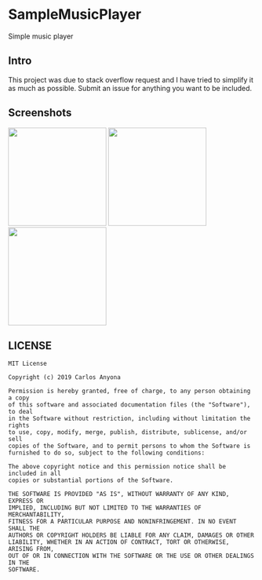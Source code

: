 # SampleMusicPlayer
Simple music player
## Intro
This project was due to stack overflow request and I have tried to simplify it as much as possible. Submit an issue for
anything you want to be included. 
## Screenshots
<img src="/screenshots/Screenshot_2019-02-14-13-17-00.png" width="200px"> <img src="/screenshots/Screenshot_2019-02-14-13-17-12.png" width="200px">
<img src="/screenshots/Screenshot_2019-02-14-13-17-20.png" width="200px">

LICENSE
-------
    MIT License

    Copyright (c) 2019 Carlos Anyona

    Permission is hereby granted, free of charge, to any person obtaining a copy
    of this software and associated documentation files (the "Software"), to deal
    in the Software without restriction, including without limitation the rights
    to use, copy, modify, merge, publish, distribute, sublicense, and/or sell
    copies of the Software, and to permit persons to whom the Software is
    furnished to do so, subject to the following conditions:

    The above copyright notice and this permission notice shall be included in all
    copies or substantial portions of the Software.

    THE SOFTWARE IS PROVIDED "AS IS", WITHOUT WARRANTY OF ANY KIND, EXPRESS OR
    IMPLIED, INCLUDING BUT NOT LIMITED TO THE WARRANTIES OF MERCHANTABILITY,
    FITNESS FOR A PARTICULAR PURPOSE AND NONINFRINGEMENT. IN NO EVENT SHALL THE
    AUTHORS OR COPYRIGHT HOLDERS BE LIABLE FOR ANY CLAIM, DAMAGES OR OTHER
    LIABILITY, WHETHER IN AN ACTION OF CONTRACT, TORT OR OTHERWISE, ARISING FROM,
    OUT OF OR IN CONNECTION WITH THE SOFTWARE OR THE USE OR OTHER DEALINGS IN THE
    SOFTWARE.
